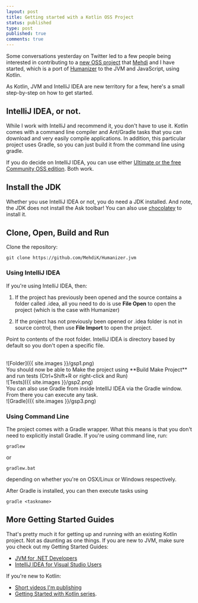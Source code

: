 ```yaml
---
layout: post
title: Getting started with a Kotlin OSS Project
status: published
type: post
published: true
comments: true
---
```


Some conversations yesterday on Twitter led to a few people being interested in contributing to a [new OSS project](https://github.com/MehdiK/Humanizer.jvm) that [Mehdi](https://twitter.com/MehdiKhalili) and I have
started, which is a port of [Humanizer](https://github.com/MehdiK/Humanizer) to the JVM and JavaScript, using Kotlin.


As Kotlin, JVM and IntelliJ IDEA are new territory for a few, here's a small step-by-step on how to get started.

## IntelliJ IDEA, or not.

While I work with IntelliJ and recommend it, you don't have to use it. Kotlin comes with a command line compiler and Ant/Gradle
tasks that you can download and very easily compile applications. In addition, this particular project uses Gradle, so you can just
build it from the command line using gradle.


If you do decide on IntelliJ IDEA, you can use either [Ultimate or the free Community OSS edition](http://www.jetbrains.com/idea/download/). Both work.

## Install the JDK

Whether you use IntelliJ IDEA or not, you do need a JDK installed. And note, the JDK does not install the Ask toolbar!
You can also use [chocolatey](https://chocolatey.org/) to install it.


## Clone, Open, Build and Run

Clone the repository:


    git clone https://github.com/MehdiK/Humanizer.jvm


### Using IntelliJ IDEA

If you're using IntelliJ IDEA, then:

1. If the project has previously been opened and the source contains a folder called .idea, all you need to do is use **File Open** to open the project (which is the case with Humanizer)

2. If the project has not previously been opened or .idea folder is not in source control, then use **File Import** to open the project.


Point to contents of the root folder. IntelliJ IDEA is directory based by default so you don't open a specific file.

<br/>
![Folder]({{ site.images }}/gsp1.png)


<br/>
You should now be able to Make the project using **Build Make Project** and run tests (Ctrl+Shift+R or right-click and Run)

<br/>
![Tests]({{ site.images }}/gsp2.png)

<br/>
You can also use Gradle from inside IntellIJ IDEA via the Gradle window. From there you can execute any task.

<br/>
![Gradle]({{ site.images }}/gsp3.png)


### Using Command Line

The project comes with a Gradle wrapper. What this means is that you don't need to explicitly install Gradle.
If you're using command line, run:

    gradlew

or

    gradlew.bat


depending on whether you're on OSX/Linux or Windows respectively.

After Gradle is installed, you can then execute tasks using

    gradle <taskname>


## More Getting Started Guides

That's pretty much it for getting up and running with an existing Kotlin project. Not as daunting as one things. If
you are new to JVM, make sure you check out my Getting Started Guides:

* [JVM for .NET Developers](http://hadihariri.com/2013/12/29/jvm-minimal-survival-guide-for-the-dotnet-developer/)
* [IntelliJ IDEA for Visual Studio Users](http://hadihariri.com/2013/12/29/jvm-minimal-survival-guide-for-the-dotnet-developer/#intellij-idea-for-the-visual-studio-user)

If you're new to Kotlin:

* [Short videos I'm publishing](https://www.youtube.com/playlist?list=PLQ176FUIyIUZ7PWtWmjc9lbMciPjZcnI9)
* [Getting Started with Kotlin series](http://hadihariri.com/2012/02/17/the-kotlin-journey-part-i-getting-things-set-up/).
